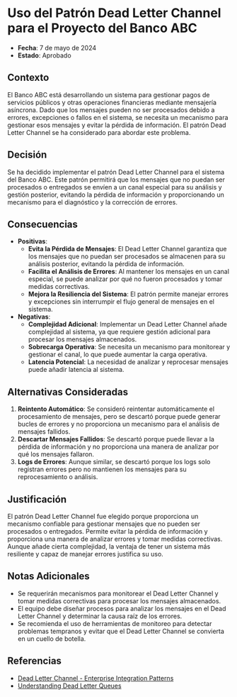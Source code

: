# Uso del Patrón Dead Letter Channel para el Proyecto del Banco ABC

- **Fecha**: 7 de mayo de 2024
- **Estado**: Aprobado

## Contexto
El Banco ABC está desarrollando un sistema para gestionar pagos de servicios públicos y otras operaciones financieras mediante mensajería asíncrona. Dado que los mensajes pueden no ser procesados debido a errores, excepciones o fallos en el sistema, se necesita un mecanismo para gestionar esos mensajes y evitar la pérdida de información. El patrón Dead Letter Channel se ha considerado para abordar este problema.

## Decisión
Se ha decidido implementar el patrón Dead Letter Channel para el sistema del Banco ABC. Este patrón permitirá que los mensajes que no puedan ser procesados o entregados se envíen a un canal especial para su análisis y gestión posterior, evitando la pérdida de información y proporcionando un mecanismo para el diagnóstico y la corrección de errores.

## Consecuencias
- **Positivas**:
    - **Evita la Pérdida de Mensajes**: El Dead Letter Channel garantiza que los mensajes que no puedan ser procesados se almacenen para su análisis posterior, evitando la pérdida de información.
    - **Facilita el Análisis de Errores**: Al mantener los mensajes en un canal especial, se puede analizar por qué no fueron procesados y tomar medidas correctivas.
    - **Mejora la Resiliencia del Sistema**: El patrón permite manejar errores y excepciones sin interrumpir el flujo general de mensajes en el sistema.
- **Negativas**:
    - **Complejidad Adicional**: Implementar un Dead Letter Channel añade complejidad al sistema, ya que requiere gestión adicional para procesar los mensajes almacenados.
    - **Sobrecarga Operativa**: Se necesita un mecanismo para monitorear y gestionar el canal, lo que puede aumentar la carga operativa.
    - **Latencia Potencial**: La necesidad de analizar y reprocesar mensajes puede añadir latencia al sistema.

## Alternativas Consideradas
1. **Reintento Automático**: Se consideró reintentar automáticamente el procesamiento de mensajes, pero se descartó porque puede generar bucles de errores y no proporciona un mecanismo para el análisis de mensajes fallidos.
2. **Descartar Mensajes Fallidos**: Se descartó porque puede llevar a la pérdida de información y no proporciona una manera de analizar por qué los mensajes fallaron.
3. **Logs de Errores**: Aunque similar, se descartó porque los logs solo registran errores pero no mantienen los mensajes para su reprocesamiento o análisis.

## Justificación
El patrón Dead Letter Channel fue elegido porque proporciona un mecanismo confiable para gestionar mensajes que no pueden ser procesados o entregados. Permite evitar la pérdida de información y proporciona una manera de analizar errores y tomar medidas correctivas. Aunque añade cierta complejidad, la ventaja de tener un sistema más resiliente y capaz de manejar errores justifica su uso.

## Notas Adicionales
- Se requerirán mecanismos para monitorear el Dead Letter Channel y tomar medidas correctivas para procesar los mensajes almacenados.
- El equipo debe diseñar procesos para analizar los mensajes en el Dead Letter Channel y determinar la causa raíz de los errores.
- Se recomienda el uso de herramientas de monitoreo para detectar problemas tempranos y evitar que el Dead Letter Channel se convierta en un cuello de botella.

## Referencias
- [Dead Letter Channel - Enterprise Integration Patterns](https://www.enterpriseintegrationpatterns.com/patterns/messaging/DeadLetterChannel.html)
- [Understanding Dead Letter Queues](https://aws.amazon.com/message-queuing/dead-letter-queue/)